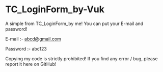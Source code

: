 # TC_LoginForm_by-Vuk
A simple from TC_LoginForm_by me!
You can put your E-mail and password!

E-mail :- abcd@gmail.com

Password :- abc123

Copying my code is strictly prohibited!
If you find any error / bug, please report it here on GitHub!
